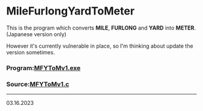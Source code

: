 # MileFurlongYardToMeter

This is the program which converts **MILE**, **FURLONG** and **YARD** into **METER**. (Japanese version only)

However it's currently vulnerable in place, so I'm thinking about update the version sometimes.


### **Program**:[MFYToMv1.exe](https://github.com/ASAHI017/MileFurlongYardToMeter/blob/master/MFYToMv1.exe)

### **Source**:[MFYToMv1.c](https://github.com/ASAHI017/MileFurlongYardToMeter/blob/master/MFYToMv1.c)

---
03.16.2023
